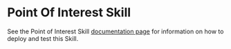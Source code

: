 ﻿
# Point Of Interest Skill

See the Point of Interest Skill [documentation page](../../../../../../../docs/skills/csharp/pointofinterest.md) for information on how to deploy and test this Skill.
